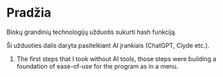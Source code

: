 # Pradžia
Blokų grandinių technologijų užduotis sukurti hash funkciją.

Ši užduoties dalis daryta pasitelkiant AI įrankiais (ChatGPT, Clyde etc.).

1. The first steps that I took without AI tools, those steps were building a foundation of ease-of-use for the program as in a menu.

